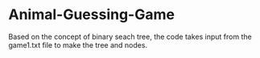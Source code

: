 # Animal-Guessing-Game
Based on the concept of binary seach tree, the code takes input from the game1.txt file to make the tree and nodes.
